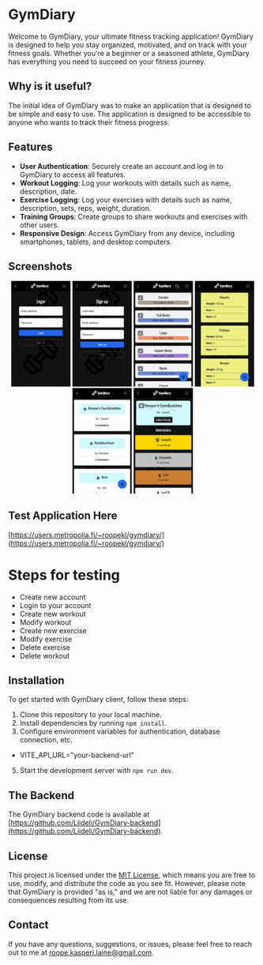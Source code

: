 # GymDiary

Welcome to GymDiary, your ultimate fitness tracking application! GymDiary is designed to help you stay organized, motivated, and on track with your fitness goals. Whether you're a beginner or a seasoned athlete, GymDiary has everything you need to succeed on your fitness journey.

## Why is it useful?

The initial idea of GymDiary was to make an application that is designed to be simple and easy to use. The application is designed to be accessible to anyone who wants to track their fitness progress.

## Features

- **User Authentication**: Securely create an account and log in to GymDiary to access all features.
- **Workout Logging**: Log your workouts with details such as name, description, date.
- **Exercise Logging**: Log your exercises with details such as name, description, sets, reps, weight, duration.
- **Training Groups**: Create groups to share workouts and exercises with other users.
- **Responsive Design**: Access GymDiary from any device, including smartphones, tablets, and desktop computers.

## Screenshots

<p align="center">
   <img src="https://github.com/Liideli/GymDiaryApp/blob/main/public/gymdiary-login.png" alt="login" width="120"/>
   <img src="https://github.com/Liideli/GymDiaryApp/blob/main/public/gymdiary-register.png" alt="register" width="120"/>
   <img src="https://github.com/Liideli/GymDiaryApp/blob/main/public/gymdiary-workouts.png" alt="workouts" width="120"/>
   <img src="https://github.com/Liideli/GymDiaryApp/blob/main/public/gymdiary-exercises.png" alt="exercises" width="120"/>
   <img src="https://github.com/Liideli/GymDiaryApp/blob/main/public/gymdiary-groups.png" alt="groups" width="120"/>
   <img src="https://github.com/Liideli/GymDiaryApp/blob/main/public/gymdiary-group.png" alt="group" width="120"/>
</p>

## Test Application Here
[https://users.metropolia.fi/~roopekl/gymdiary/](https://users.metropolia.fi/~roopekl/gymdiary/)

# Steps for testing
  - Create new account
  - Login to your account
  - Create new workout
  - Modify workout
  - Create new exercise
  - Modify exercise
  - Delete exercise
  - Delete workout
  

## Installation

To get started with GymDiary client, follow these steps:

1. Clone this repository to your local machine.
2. Install dependencies by running `npm install`.
4. Configure environment variables for authentication, database connection, etc.
  - VITE_API_URL="your-backend-url"
5. Start the development server with `npm run dev`.


## The Backend

The GymDiary backend code is available at [https://github.com/Liideli/GymDiary-backend](https://github.com/Liideli/GymDiary-backend).

## License

This project is licensed under the [MIT License](LICENSE), which means you are free to use, modify, and distribute the code as you see fit. However, please note that GymDiary is provided "as is," and we are not liable for any damages or consequences resulting from its use.

## Contact

If you have any questions, suggestions, or issues, please feel free to reach out to me at [roope.kasperi.laine@gmail.com](roope.kasperi.laine@gmail.com).